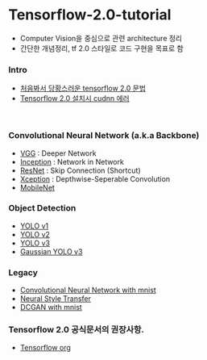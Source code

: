 # Tensorflow-2.0-tutorial
- Computer Vision을 중심으로 관련 architecture 정리
- 간단한 개념정리, tf 2.0 스타일로 코드 구현을 목표로 함

### Intro
- [처음봐서 당황스러운 tensorflow 2.0 문법](https://github.com/Junhojuno/Tensorflow-2.0-tutorial/blob/master/00.new_method_summary.md)
- [Tensorflow 2.0 설치시 cudnn 에러](https://github.com/Junhojuno/Tensorflow-2.0-tutorial/blob/master/00_install_issue.md)
<br>

### Convolutional Neural Network (a.k.a Backbone)
- [VGG]() : Deeper Network
- [Inception]() : Network in Network
- [ResNet]() : Skip Connection (Shortcut)
- [Xception]() : Depthwise-Seperable Convolution
- [MobileNet]()

### Object Detection
- [YOLO v1]()
- [YOLO v2]()
- [YOLO v3]()
- [Gaussian YOLO v3]()


### Legacy
- [Convolutional Neural Network with mnist](https://github.com/Junhojuno/Tensorflow-2.0-tutorial/blob/master/01_CNN_2_0style.ipynb)
- [Neural Style Transfer]()
- [DCGAN with mnist](https://github.com/Junhojuno/Tensorflow-2.0-tutorial/blob/master/DCGAN_mnist.ipynb)

### Tensorflow 2.0 공식문서의 권장사항.
- [Tensorflow org](https://www.tensorflow.org/beta/guide/effective_tf2)

